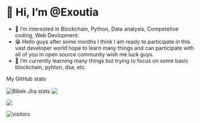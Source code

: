 # 👋 Hi, I’m @Exoutia

- 👀 I’m interested in Blockchain, Python, Data analysis, Competetive coding, Web Devlopment.
- 😁 Hello guys after some months I think I am ready to participate in this vast developer world hope to learn many things and can participate with all of you in open source community wish me luck guys.
- 🌱 I’m currently learning many things but trying to focus on some basic blockchain, pyhton, dsa, etc.

<p align="left">My GitHub stats</p>

<a><img align="center" src="https://github-readme-stats.vercel.app/api?username=Exoutia&show_icons=true&theme=tokyonight" alt="Bibek Jha stats"/>
</a>
<a><img align="center" src="https://github-readme-streak-stats.herokuapp.com?user=Exoutia&theme=github-dark-blue&hide_border=true&date_format=j%20M%5B%20Y%5D"/></a>

  <img src="https://github-readme-stats.vercel.app/api/top-langs/?username=Exoutia&layout=compact"/>
  
 
 ![visitors](https://visitor-badge.glitch.me/badge?page_id=Exoutia&left_color=graygreen&right_color=blue)

<!---
Exoutia/Exoutia is a ✨ special ✨ repository because its `README.md` (this file) appears on your GitHub profile.
You can click the Preview link to take a look at your changes.
--->
